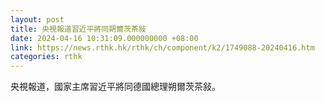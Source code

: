 ```yaml
---
layout: post
title: 央視報道習近平將同朔爾茨茶敍
date: 2024-04-16 10:31:09.000000000 +08:00
link: https://news.rthk.hk/rthk/ch/component/k2/1749088-20240416.htm
categories: rthk
---
```


央視報道，國家主席習近平將同德國總理朔爾茨茶敍。

